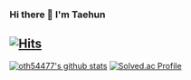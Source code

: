 ### Hi there 👋 I'm Taehun
[![Hits](https://hits.seeyoufarm.com/api/count/incr/badge.svg?url=https%3A%2F%2Fgithub.com%2Foth54477&count_bg=%234551FB&title_bg=%23FF9A00&icon=&icon_color=%23E7E7E7&title=hits&edge_flat=false)](https://hits.seeyoufarm.com)
---
[![oth54477's github stats](https://github-readme-stats.vercel.app/api?username=oth54477)](https://github.com/anuraghazra/github-readme-stats)
[![Solved.ac Profile](http://mazassumnida.wtf/api/v2/generate_badge?boj=oth5447)](https://solved.ac/oth5447/)
<!--
**oth54477/oth54477** is a ✨ _special_ ✨ repository because its `README.md` (this file) appears on your GitHub profile.

Here are some ideas to get you started:

- 🔭 I’m currently working on ...
- 🌱 I’m currently learning ...
- 👯 I’m looking to collaborate on ...
- 🤔 I’m looking for help with ...
- 💬 Ask me about ...
- 📫 How to reach me: ...
- 😄 Pronouns: ...
- ⚡ Fun fact: ...
-->
